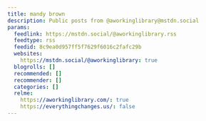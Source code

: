 ```yaml
---
title: mandy brown
description: Public posts from @aworkinglibrary@mstdn.social
params:
  feedlink: https://mstdn.social/@aworkinglibrary.rss
  feedtype: rss
  feedid: 8c9ea0d957ff5f7629f6016c2fafc29b
  websites:
    https://mstdn.social/@aworkinglibrary: true
  blogrolls: []
  recommended: []
  recommender: []
  categories: []
  relme:
    https://aworkinglibrary.com/: true
    https://everythingchanges.us/: false
---
```

